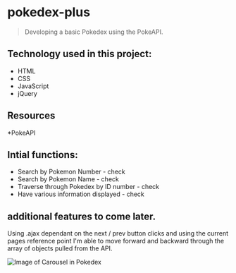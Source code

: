 # pokedex-plus

> Developing a basic Pokedex using the PokeAPI.

## Technology used in this project:

* HTML
* CSS
* JavaScript
* jQuery

## Resources

*PokeAPI

## Intial functions:
* Search by Pokemon Number - check
* Search by Pokemon Name - check
* Traverse through Pokedex by ID number - check
* Have various information displayed - check


## additional features to come later.



Using .ajax dependant on the next / prev button clicks and using the current pages reference point I'm able to move forward and backward through the array of objects pulled from the API.

![Image of Carousel in Pokedex](https://github.com/Jordan-Morales/Jordan-Morales.github.io/blob/master/pokedex-plus/refImages/carousel%20through%20pokedex.gif)
